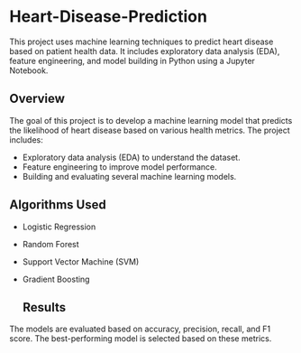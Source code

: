 # Heart-Disease-Prediction

This project uses machine learning techniques to predict heart disease based on patient health data. It includes exploratory data analysis (EDA), feature engineering, and model building in Python using a Jupyter Notebook.

## Overview
The goal of this project is to develop a machine learning model that predicts the likelihood of heart disease based on various health metrics. The project includes:
- Exploratory data analysis (EDA) to understand the dataset.
- Feature engineering to improve model performance.
- Building and evaluating several machine learning models.

## Algorithms Used
- Logistic Regression
- Random Forest
- Support Vector Machine (SVM)
- Gradient Boosting

  ## Results
The models are evaluated based on accuracy, precision, recall, and F1 score. The best-performing model is selected based on these metrics.

